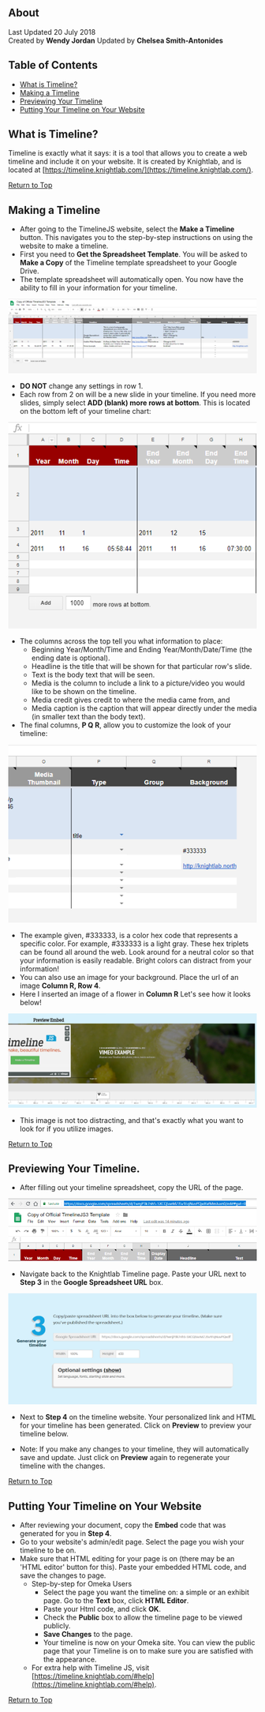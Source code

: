 ## About
Last Updated  20 July 2018   
Created by **Wendy Jordan**
Updated by **Chelsea Smith-Antonides**

## Table of Contents
* [What is Timeline?](#what-is-timeline?)
* [Making a Timeline](#making-a-timeline)
* [Previewing Your Timeline](#previewing-your-timeline)
* [Putting Your Timeline on Your Website](#putting-your-timeline-on-your-website)


## What is Timeline?
Timeline is exactly what it says: it is a tool that allows you to create a web timeline and include it on your website. It is created by Knightlab, and is located at [https://timeline.knightlab.com/](https://timeline.knightlab.com/).

[Return to Top](#about)


## Making a Timeline
* After going to the TimelineJS website, select the **Make a Timeline** button. This navigates you to the step-by-step instructions on using the website to make a timeline.
* First you need to **Get the Spreadsheet Template**. You will be asked to **Make a Copy** of the Timeline template spreadsheet to your Google Drive.
* The template spreadsheet will automatically open. You now have the ability to fill in your information for your timeline. 

![Image of Timeline Spreadsheet](images/JS_timeline_001.PNG)

* **DO NOT** change any settings in row 1. 
* Each row from 2 on will be a new slide in your timeline. If you need more slides, simply select **ADD (blank) more rows at bottom**.
  This is located on the bottom left of your timeline chart:
  
![image of add rows button](images/JS_timeline_002.PNG)

* The columns across the top tell you what information to place: 
  - Beginning Year/Month/Time and Ending Year/Month/Date/Time (the ending date is optional). 
  - Headline is the title that will be shown for that particular row's slide.
  - Text is the body text that will be seen. 
  - Media is the column to include a link to a picture/video you would like to be shown on the timeline. 
  - Media credit gives credit to where the media came from, and 
  - Media caption is the caption that will appear directly under the media (in smaller text than the body text).
* The final columns, **P Q R**, allow you to customize the look of your timeline:

![the PQR columns](images/JS_timeline_005.PNG)

  - The example given, #333333, is a color hex code that represents a specific color. For example, #333333 is a light gray. These hex triplets can be found all around the web. Look around for a neutral color so that your information is easily readable. Bright colors can distract from your information! 
  - You can also use an image for your background. Place the url of an image **Column R, Row 4**. 
  - Here I inserted an image of a flower in **Column R** Let's see how it looks below! 

![flower image result](images/JS_timeline_007.PNG)

- This image is not too distracting, and that's exactly what you want to look for if you utilize images. 
  




[Return to Top](#about)
  
## Previewing Your Timeline.
* After filling out your timeline spreadsheet, copy the URL of the page. 

![where to copy URL](images/JS_timeline_003.PNG)

* Navigate back to the Knightlab Timeline page. Paste your URL next to **Step 3** in the **Google Spreadsheet URL** box.

![where to paste URL](images/JS_timeline_004.PNG)

* Next to **Step 4** on the timeline website. Your personalized link and HTML for your timeline has been generated. Click on **Preview** to preview your timeline below.

* Note: If you make any changes to your timeline, they will automatically save and update. Just click on **Preview** again to regenerate your timeline with the changes. 

[Return to Top](#about)


## Putting Your Timeline on Your Website
* After reviewing your document, copy the **Embed** code that was generated for you in **Step 4**.
* Go to your website's admin/edit page. Select the page you wish your timeline to be on.
* Make sure that HTML editing for your page is on (there may be an 'HTML editor' button for this). Paste your embedded HTML code, and save the changes to page.
  * Step-by-step for Omeka Users
    * Select the page you want the timeline on: a simple or an exhibit page. Go to the **Text** box, click **HTML Editor**.
    * Paste your Html code, and click **OK**.
    * Check the **Public** box to allow the timeline page to be viewed publicly.
    * **Save Changes** to the page.
    * Your timeline is now on your Omeka site. You can view the public page that your Timeline is on to make sure you are satisfied with the appearance.
  * For extra help with Timeline JS, visit [https://timeline.knightlab.com/#help](https://timeline.knightlab.com/#help).   

[Return to Top](#about)
